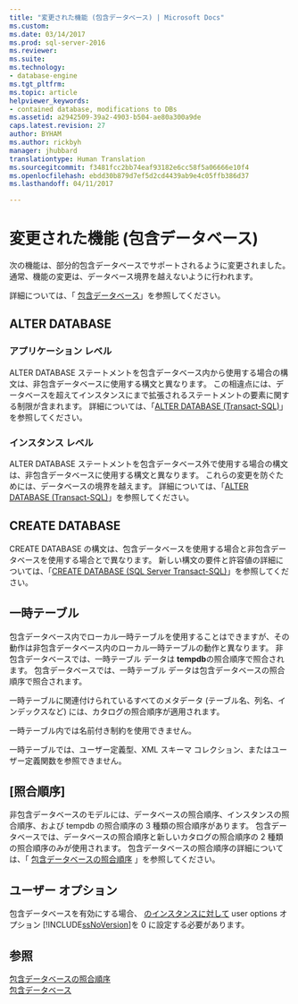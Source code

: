 ```yaml
---
title: "変更された機能 (包含データベース) | Microsoft Docs"
ms.custom: 
ms.date: 03/14/2017
ms.prod: sql-server-2016
ms.reviewer: 
ms.suite: 
ms.technology:
- database-engine
ms.tgt_pltfrm: 
ms.topic: article
helpviewer_keywords:
- contained database, modifications to DBs
ms.assetid: a2942509-39a2-4903-b504-ae80a300a9de
caps.latest.revision: 27
author: BYHAM
ms.author: rickbyh
manager: jhubbard
translationtype: Human Translation
ms.sourcegitcommit: f3481fcc2bb74eaf93182e6cc58f5a06666e10f4
ms.openlocfilehash: ebdd30b879d7ef5d2cd4439ab9e4c05ffb386d37
ms.lasthandoff: 04/11/2017

---
```

# <a name="modified-features-contained-database"></a>変更された機能 (包含データベース)
  次の機能は、部分的包含データベースでサポートされるように変更されました。 通常、機能の変更は、データベース境界を越えないように行われます。  
  
 詳細については、「 [包含データベース](../../relational-databases/databases/contained-databases.md)」を参照してください。  
  
## <a name="alter-database"></a>ALTER DATABASE  
  
### <a name="application-level"></a>アプリケーション レベル  
 ALTER DATABASE ステートメントを包含データベース内から使用する場合の構文は、非包含データベースに使用する構文と異なります。 この相違点には、データベースを超えてインスタンスにまで拡張されるステートメントの要素に関する制限が含まれます。 詳細については、「[ALTER DATABASE &#40;Transact-SQL&#41;](../../t-sql/statements/alter-database-transact-sql.md)」を参照してください。  
  
### <a name="instance-level"></a>インスタンス レベル  
 ALTER DATABASE ステートメントを包含データベース外で使用する場合の構文は、非包含データベースに使用する構文と異なります。 これらの変更を防ぐためには、データベースの境界を越えます。 詳細については、「[ALTER DATABASE &#40;Transact-SQL&#41;](../../t-sql/statements/alter-database-transact-sql.md)」を参照してください。  
  
## <a name="create-database"></a>CREATE DATABASE  
 CREATE DATABASE の構文は、包含データベースを使用する場合と非包含データベースを使用する場合とで異なります。 新しい構文の要件と許容値の詳細については、「[CREATE DATABASE &#40;SQL Server Transact-SQL&#41;](../../t-sql/statements/create-database-sql-server-transact-sql.md)」を参照してください。  
  
## <a name="temporary-tables"></a>一時テーブル  
 包含データベース内でローカル一時テーブルを使用することはできますが、その動作は非包含データベース内のローカル一時テーブルの動作と異なります。 非包含データベースでは、一時テーブル データは **tempdb**の照合順序で照合されます。 包含データベースでは、一時テーブル データは包含データベースの照合順序で照合されます。  
  
 一時テーブルに関連付けられているすべてのメタデータ (テーブル名、列名、インデックスなど) には、カタログの照合順序が適用されます。  
  
 一時テーブル内では名前付き制約を使用できません。  
  
 一時テーブルでは、ユーザー定義型、XML スキーマ コレクション、またはユーザー定義関数を参照できません。  
  
## <a name="collation"></a>[照合順序]  
 非包含データベースのモデルには、データベースの照合順序、インスタンスの照合順序、および tempdb の照合順序の 3 種類の照合順序があります。 包含データベースでは、データベースの照合順序と新しいカタログの照合順序の 2 種類の照合順序のみが使用されます。 包含データベースの照合順序の詳細については、「 [包含データベースの照合順序](../../relational-databases/databases/contained-database-collations.md) 」を参照してください。  
  
## <a name="user-options"></a>ユーザー オプション  
 包含データベースを有効にする場合、 [のインスタンスに対して](../../database-engine/configure-windows/configure-the-user-options-server-configuration-option.md) user options オプション [!INCLUDE[ssNoVersion](../../includes/ssnoversion-md.md)]を 0 に設定する必要があります。  
  
## <a name="see-also"></a>参照  
 [包含データベースの照合順序](../../relational-databases/databases/contained-database-collations.md)   
 [包含データベース](../../relational-databases/databases/contained-databases.md)  
  
  
